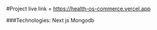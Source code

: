 #Project live link = https://health-os-commerce.vercel.app

###Technologies:
    Next js
    Mongodb
